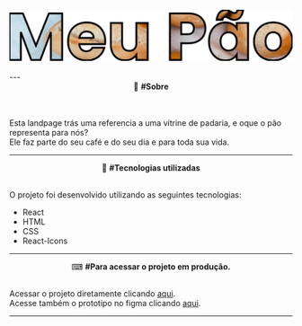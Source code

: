 <br>

<div align="center">
  <img src="public/assets/logo.svg" />
</div>
<br>
---

<div align="center">
  📖 <strong>#Sobre</strong>
</div>
<br>
<br>
<div align="left">

Esta landpage trás uma referencia a uma vitrine de padaria, e oque o pão representa para nós?<br>
Ele faz parte do seu café e do seu dia e para toda sua vida.
</div>

---

<div align="center">
  🚀 <strong>#Tecnologias utilizadas</strong>
</div>
<br>

O projeto foi desenvolvido utilizando as seguintes tecnologias:

- React
- HTML
- CSS
- React-Icons

--- 

<div align="center">
  ⌨ <strong>#Para acessar o projeto em produção.</strong>
</div>
<br>

Acessar o projeto diretamente clicando [aqui](https://meupaoreact.herokuapp.com/).<br>
Acesse também o prototipo no figma clicando [aqui](https://www.figma.com/file/En6cWVsEZVd6xWwGICMRU7/Untitled?node-id=0%3A1).

---

